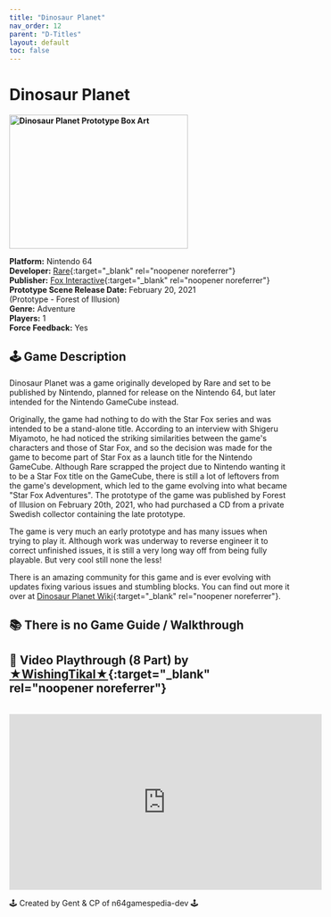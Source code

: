 ```yaml
---
title: "Dinosaur Planet"
nav_order: 12
parent: "D-Titles"
layout: default
toc: false
---
```


# Dinosaur Planet

<b>
<img src="https://images.launchbox-app.com/1f8f28bd-82da-44bc-a3ec-f89fa17975ca.jpg" alt="Dinosaur Planet Prototype Box Art" width="320" height="240" />
</b>

**Platform:** Nintendo 64  
**Developer:** [Rare](https://en.wikipedia.org/wiki/Rare_(company)){:target="_blank" rel="noopener noreferrer"}  
**Publisher:** [Fox Interactive](https://en.wikipedia.org/wiki/FoxNext#Background){:target="_blank" rel="noopener noreferrer"}  
**Prototype Scene Release Date:** February 20, 2021  
(Prototype - Forest of Illusion)  
**Genre:** Adventure  
**Players:** 1  
**Force Feedback:** Yes  

## 🕹️ Game Description
Dinosaur Planet was a game originally developed by Rare and set to be published by Nintendo, planned for release on the Nintendo 64, but later intended for the Nintendo GameCube instead.

Originally, the game had nothing to do with the Star Fox series and was intended to be a stand-alone title. According to an interview with Shigeru Miyamoto, he had noticed the striking similarities between the game's characters and those of Star Fox, and so the decision was made for the game to become part of Star Fox as a launch title for the Nintendo GameCube. Although Rare scrapped the project due to Nintendo wanting it to be a Star Fox title on the GameCube, there is still a lot of leftovers from the game's development, which led to the game evolving into what became "Star Fox Adventures". The prototype of the game was published by Forest of Illusion on February 20th, 2021, who had purchased a CD from a private Swedish collector containing the late prototype.

The game is very much an early prototype and has many issues when trying to play it. Although work was underway to reverse engineer it to correct unfinished issues, it is still a very long way off from being fully playable. But very cool still none the less!

There is an amazing community for this game and is ever evolving with updates fixing various issues and stumbling blocks. You can find out more it over at [Dinosaur Planet Wiki](https://dinosaurpla.net/Main/){:target="_blank" rel="noopener noreferrer"}.

## 📚 There is no Game Guide / Walkthrough

## 🎥 Video Playthrough (8 Part) by [★WishingTikal★](https://www.youtube.com/c/WishingTikal){:target="_blank" rel="noopener noreferrer"}
<br />  
<iframe width="560" height="315" src="https://www.youtube.com/embed/videoseries?list=PLrXlEm4MgsbOJtMuHh0ydYUbAU3VnBPDK" title="Dinosaur Planet Gameplay Series" frameborder="0" allowfullscreen></iframe>

🕹️ Created by Gent & CP of n64gamespedia-dev 🕹️

<!-- Vault Format: n64gamespedia-dev -->
<!-- Protocol Source: _vault-specs/format-protocol.md -->
